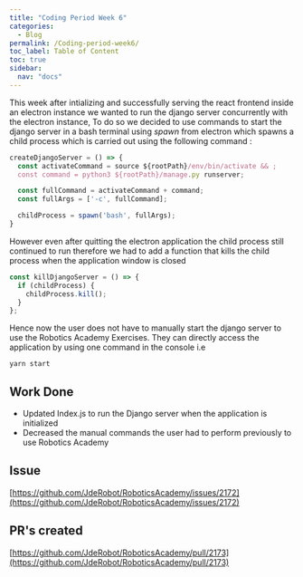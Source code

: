 ```yaml
---
title: "Coding Period Week 6"
categories:
  - Blog
permalink: /Coding-period-week6/
toc_label: Table of Content
toc: true
sidebar:
  nav: "docs"
---
```


This week after intializing and successfully serving the react frontend inside an electron instance we wanted to run the django server concurrently with the electron instance, To do so we decided to use commands to start the django server in a bash terminal using *spawn* from electron which spawns a child process which is carried out using the following command :

```js
createDjangoServer = () => {
  const activateCommand = source ${rootPath}/env/bin/activate && ;
  const command = python3 ${rootPath}/manage.py runserver;

  const fullCommand = activateCommand + command;
  const fullArgs = ['-c', fullCommand];

  childProcess = spawn('bash', fullArgs);
}
```

However even after quitting the electron application the child process still continued to run therefore we had to add a function that kills the child process when the application window is closed

```js
const killDjangoServer = () => {
  if (childProcess) {
    childProcess.kill();
  }
};
```

Hence now the user does not have to manually start the django server to use the Robotics Academy Exercises. They can directly access the application by using one command in the console i.e

```console
yarn start
```

## Work Done
* Updated Index.js to run the Django server when the application is initialized
* Decreased the manual commands the user had to perform previously to use Robotics Academy 

## Issue
[https://github.com/JdeRobot/RoboticsAcademy/issues/2172](https://github.com/JdeRobot/RoboticsAcademy/issues/2172)

## PR's created
 [https://github.com/JdeRobot/RoboticsAcademy/pull/2173](https://github.com/JdeRobot/RoboticsAcademy/pull/2173)